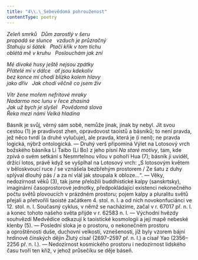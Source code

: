 ```yaml
---
title: "4\\.\_Sebevědomá pohrouženost"
contentType: poetry
---
```


<section>

_Zeleň smrků   Dům zarostlý v šeru  
propadá se slunce   vzduch je průzračný  
Stahuju si šátek   Ptačí křik v tom tichu  
oblétá mě v kruhu   Poslouchám jak zní_

</section>

<section>

_Mé divoké husy ještě nejsou zpátky  
Přátelé mí v dálce   ať jsou kdekoliv  
bez konce mi chodí blízko kolem hlavy  
jako dřív   Jak chodí věčně co jsem živ_

</section>

<section>

_Vítr žene mořem nefritové mraky  
Nadarmo noc lunu v řece zhasíná  
Jak už bych je slyšel   Povědomá slova  
Řeka mezi námi Velká hladina_

</section>


<section>

Básník je svůj, věrný sám sobě, nemůže jinak, jinak by nebyl. Jít svou cestou (1) je pravdivost zhen, opravdovost taoistů a básníků; to není pravda, jež něco tvrdí (a druhé vylučuje), ale pravda, která je (i není); ne pravda logická, nýbrž ontologická. — Druhý verš připomíná Výlet na Lotosový vrch božského básníka Li Taibo (Li Bo) z jeho písní _Na_ _staré_ _motivy_, tam, kde zpívá o svém setkání s Nesmrtelnou vílou v pohoří Hua (7); básník ji uviděl, držící lotos, právě když se vyšplhal na Lotosový vrch: „S lotosovým květem v běloskvoucí ruce / se vznášela bezbřehým prostorem / Ze šatu z duhy splýval dlouhý pás / a za ní vlál jak stoupala k obloze…“. — Věky, nedozírnost věků (3), tak jsme přeložili buddhistické kalpy (sanskrtsky), imaginární časoprostorové jednotky, předpokládající existenci nekonečného počtu světů plovoucích v prázdném prostoru; pojem kalpy a pluralitu světů přejali a přetvořili taoisté začátkem 4. stol. n. l. a od nich novokonfuciánci ve 12. stol. n. l. Současný cyklus, v němž se nacházíme, začal v r. 67017 př. n. l. a konec tohoto našeho světa přijde v r. 62583 n. l. — Východní hvězdy souhvězdí Medvědice odkazují k taoistické kosmologii a její mapě nebeské klenby (5). — Poslední sloka je o prostoru, o nekonečném prostoru a oproštěnosti duše, duchovní velkosti, vznešenosti, jíž byly vzorem bájní hrdinové čínských dějin Žlutý císař (2697–2597 př. n. l.) a císař Yao (2356–2256 př. n. l.). — Nedozírnost kosmického prostoru i nedozírnost lidského času tvoří ten kříž, v jehož průsečíku se děje báseň.

</section>
